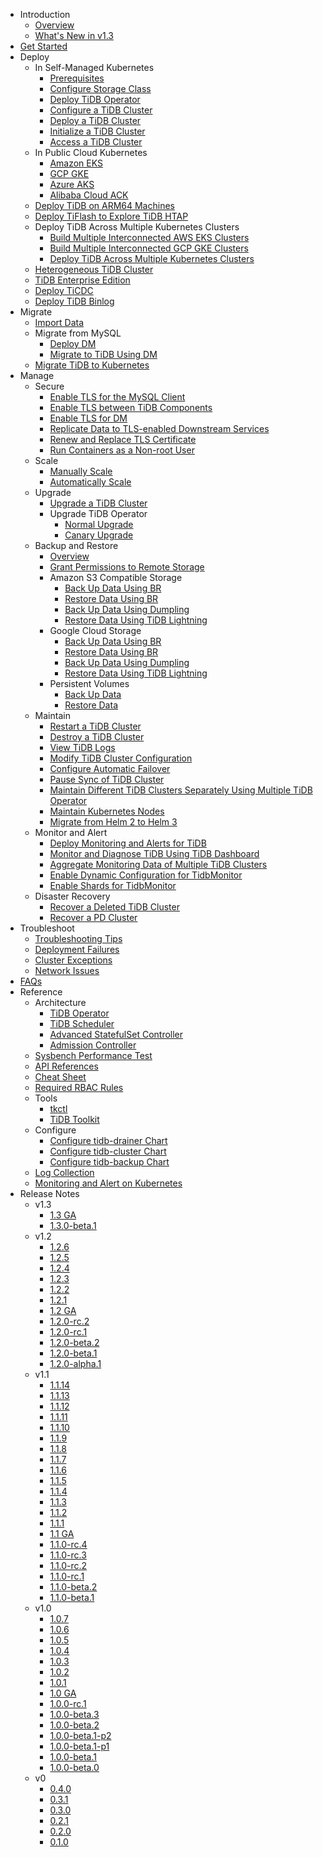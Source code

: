 <!-- markdownlint-disable MD007 -->
<!-- markdownlint-disable MD041 -->

- Introduction
  - [Overview](tidb-operator-overview.md)
  - [What's New in v1.3](whats-new-in-v1.3.md)
- [Get Started](get-started.md)
- Deploy
  - In Self-Managed Kubernetes
    - [Prerequisites](prerequisites.md)
    - [Configure Storage Class](configure-storage-class.md)
    - [Deploy TiDB Operator](deploy-tidb-operator.md)
    - [Configure a TiDB Cluster](configure-a-tidb-cluster.md)
    - [Deploy a TiDB Cluster](deploy-on-general-kubernetes.md)
    - [Initialize a TiDB Cluster](initialize-a-cluster.md)
    - [Access a TiDB Cluster](access-tidb.md)
  - In Public Cloud Kubernetes
    - [Amazon EKS](deploy-on-aws-eks.md)
    - [GCP GKE](deploy-on-gcp-gke.md)
    - [Azure AKS](deploy-on-azure-aks.md)
    - [Alibaba Cloud ACK](deploy-on-alibaba-cloud.md)
  - [Deploy TiDB on ARM64 Machines](deploy-cluster-on-arm64.md)
  - [Deploy TiFlash to Explore TiDB HTAP](deploy-tiflash.md)
  - Deploy TiDB Across Multiple Kubernetes Clusters
    - [Build Multiple Interconnected AWS EKS Clusters](build-multi-aws-eks.md)
    - [Build Multiple Interconnected GCP GKE Clusters](build-multi-gcp-gke.md)
    - [Deploy TiDB Across Multiple Kubernetes Clusters](deploy-tidb-cluster-across-multiple-kubernetes.md)
  - [Heterogeneous TiDB Cluster](deploy-heterogeneous-tidb-cluster.md)
  - [TiDB Enterprise Edition](deploy-tidb-enterprise-edition.md)
  - [Deploy TiCDC](deploy-ticdc.md)
  - [Deploy TiDB Binlog](deploy-tidb-binlog.md)
- Migrate
  - [Import Data](restore-data-using-tidb-lightning.md)
  - Migrate from MySQL
    - [Deploy DM](deploy-tidb-dm.md)
    - [Migrate to TiDB Using DM](use-tidb-dm.md)
  - [Migrate TiDB to Kubernetes](migrate-tidb-to-kubernetes.md)
- Manage
  - Secure
    - [Enable TLS for the MySQL Client](enable-tls-for-mysql-client.md)
    - [Enable TLS between TiDB Components](enable-tls-between-components.md)
    - [Enable TLS for DM](enable-tls-for-dm.md)
    - [Replicate Data to TLS-enabled Downstream Services](enable-tls-for-ticdc-sink.md)
    - [Renew and Replace TLS Certificate](renew-tls-certificate.md)
    - [Run Containers as a Non-root User](containers-run-as-non-root-user.md)
  - Scale
    - [Manually Scale](scale-a-tidb-cluster.md)
    - [Automatically Scale](enable-tidb-cluster-auto-scaling.md)
  - Upgrade
    - [Upgrade a TiDB Cluster](upgrade-a-tidb-cluster.md)
    - Upgrade TiDB Operator
      - [Normal Upgrade](upgrade-tidb-operator.md)
      - [Canary Upgrade](canary-upgrade-tidb-operator.md)
  - Backup and Restore
    - [Overview](backup-restore-overview.md)
    - [Grant Permissions to Remote Storage](grant-permissions-to-remote-storage.md)
    - Amazon S3 Compatible Storage
      - [Back Up Data Using BR](backup-to-aws-s3-using-br.md)
      - [Restore Data Using BR](restore-from-aws-s3-using-br.md)
      - [Back Up Data Using Dumpling](backup-to-s3.md)
      - [Restore Data Using TiDB Lightning](restore-from-s3.md)
    - Google Cloud Storage
      - [Back Up Data Using BR](backup-to-gcs-using-br.md)
      - [Restore Data Using BR](restore-from-gcs-using-br.md)
      - [Back Up Data Using Dumpling](backup-to-gcs.md)
      - [Restore Data Using TiDB Lightning](restore-from-gcs.md)
    - Persistent Volumes
      - [Back Up Data](backup-to-pv-using-br.md)
      - [Restore Data](restore-from-pv-using-br.md)
  - Maintain
    - [Restart a TiDB Cluster](restart-a-tidb-cluster.md)
    - [Destroy a TiDB Cluster](destroy-a-tidb-cluster.md)
    - [View TiDB Logs](view-logs.md)
    - [Modify TiDB Cluster Configuration](modify-tidb-configuration.md)
    - [Configure Automatic Failover](use-auto-failover.md)
    - [Pause Sync of TiDB Cluster](pause-sync-of-tidb-cluster.md)
    - [Maintain Different TiDB Clusters Separately Using Multiple TiDB Operator](deploy-multiple-tidb-operator.md)
    - [Maintain Kubernetes Nodes](maintain-a-kubernetes-node.md)
    - [Migrate from Helm 2 to Helm 3](migrate-to-helm3.md)
  - Monitor and Alert
    - [Deploy Monitoring and Alerts for TiDB](monitor-a-tidb-cluster.md)
    - [Monitor and Diagnose TiDB Using TiDB Dashboard](access-dashboard.md)
    - [Aggregate Monitoring Data of Multiple TiDB Clusters](aggregate-multiple-cluster-monitor-data.md)
    - [Enable Dynamic Configuration for TidbMonitor](enable-monitor-dynamic-configuration.md)
    - [Enable Shards for TidbMonitor](enable-monitor-shards.md)
  - Disaster Recovery
    - [Recover a Deleted TiDB Cluster](recover-deleted-cluster.md)
    - [Recover a PD Cluster](pd-recover.md)
- Troubleshoot
  - [Troubleshooting Tips](tips.md)
  - [Deployment Failures](deploy-failures.md)
  - [Cluster Exceptions](exceptions.md)
  - [Network Issues](network-issues.md)
- [FAQs](faq.md)
- Reference
  - Architecture
    - [TiDB Operator](architecture.md)
    - [TiDB Scheduler](tidb-scheduler.md)
    - [Advanced StatefulSet Controller](advanced-statefulset.md)
    - [Admission Controller](enable-admission-webhook.md)
  - [Sysbench Performance Test](benchmark-sysbench.md)
  - [API References](https://github.com/pingcap/tidb-operator/blob/master/docs/api-references/docs.md)
  - [Cheat Sheet](cheat-sheet.md)
  - [Required RBAC Rules](tidb-operator-rbac.md)
  - Tools
    - [tkctl](use-tkctl.md)
    - [TiDB Toolkit](tidb-toolkit.md)
  - Configure
    - [Configure tidb-drainer Chart](configure-tidb-binlog-drainer.md)
    - [Configure tidb-cluster Chart](tidb-cluster-chart-config.md)
    - [Configure tidb-backup Chart](configure-backup.md)
  - [Log Collection](logs-collection.md)
  - [Monitoring and Alert on Kubernetes](monitor-kubernetes.md)
- Release Notes
  - v1.3
    - [1.3 GA](releases/release-1.3.0.md)
    - [1.3.0-beta.1](releases/release-1.3.0-beta.1.md)
  - v1.2
    - [1.2.6](releases/release-1.2.6.md)
    - [1.2.5](releases/release-1.2.5.md)
    - [1.2.4](releases/release-1.2.4.md)
    - [1.2.3](releases/release-1.2.3.md)
    - [1.2.2](releases/release-1.2.2.md)
    - [1.2.1](releases/release-1.2.1.md)
    - [1.2 GA](releases/release-1.2.0.md)
    - [1.2.0-rc.2](releases/release-1.2.0-rc.2.md)
    - [1.2.0-rc.1](releases/release-1.2.0-rc.1.md)
    - [1.2.0-beta.2](releases/release-1.2.0-beta.2.md)
    - [1.2.0-beta.1](releases/release-1.2.0-beta.1.md)
    - [1.2.0-alpha.1](releases/release-1.2.0-alpha.1.md)
  - v1.1
    - [1.1.14](releases/release-1.1.14.md)
    - [1.1.13](releases/release-1.1.13.md)
    - [1.1.12](releases/release-1.1.12.md)
    - [1.1.11](releases/release-1.1.11.md)
    - [1.1.10](releases/release-1.1.10.md)
    - [1.1.9](releases/release-1.1.9.md)
    - [1.1.8](releases/release-1.1.8.md)
    - [1.1.7](releases/release-1.1.7.md)
    - [1.1.6](releases/release-1.1.6.md)
    - [1.1.5](releases/release-1.1.5.md)
    - [1.1.4](releases/release-1.1.4.md)
    - [1.1.3](releases/release-1.1.3.md)
    - [1.1.2](releases/release-1.1.2.md)
    - [1.1.1](releases/release-1.1.1.md)
    - [1.1 GA](releases/release-1.1-ga.md)
    - [1.1.0-rc.4](releases/release-1.1.0-rc.4.md)
    - [1.1.0-rc.3](releases/release-1.1.0-rc.3.md)
    - [1.1.0-rc.2](releases/release-1.1.0-rc.2.md)
    - [1.1.0-rc.1](releases/release-1.1.0-rc.1.md)
    - [1.1.0-beta.2](releases/release-1.1.0-beta.2.md)
    - [1.1.0-beta.1](releases/release-1.1.0-beta.1.md)
  - v1.0
    - [1.0.7](releases/release-1.0.7.md)
    - [1.0.6](releases/release-1.0.6.md)
    - [1.0.5](releases/release-1.0.5.md)
    - [1.0.4](releases/release-1.0.4.md)
    - [1.0.3](releases/release-1.0.3.md)
    - [1.0.2](releases/release-1.0.2.md)
    - [1.0.1](releases/release-1.0.1.md)
    - [1.0 GA](releases/release-1.0-ga.md)
    - [1.0.0-rc.1](releases/release-1.0.0-rc.1.md)
    - [1.0.0-beta.3](releases/release-1.0.0-beta.3.md)
    - [1.0.0-beta.2](releases/release-1.0.0-beta.2.md)
    - [1.0.0-beta.1-p2](releases/release-1.0.0-beta.1-p2.md)
    - [1.0.0-beta.1-p1](releases/release-1.0.0-beta.1-p1.md)
    - [1.0.0-beta.1](releases/release-1.0.0-beta.1.md)
    - [1.0.0-beta.0](releases/release-1.0.0-beta.0.md)
  - v0
    - [0.4.0](releases/release-0.4.0.md)
    - [0.3.1](releases/release-0.3.1.md)
    - [0.3.0](releases/release-0.3.0.md)
    - [0.2.1](releases/release-0.2.1.md)
    - [0.2.0](releases/release-0.2.0.md)
    - [0.1.0](releases/release-0.1.0.md)
